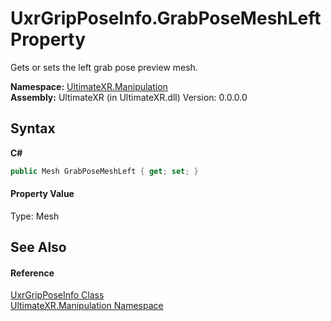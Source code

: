 # UxrGripPoseInfo.GrabPoseMeshLeft Property 
 

Gets or sets the left grab pose preview mesh.

**Namespace:**&nbsp;<a href="N_UltimateXR_Manipulation">UltimateXR.Manipulation</a><br />**Assembly:**&nbsp;UltimateXR (in UltimateXR.dll) Version: 0.0.0.0

## Syntax

**C#**<br />
``` C#
public Mesh GrabPoseMeshLeft { get; set; }
```


#### Property Value
Type: Mesh

## See Also


#### Reference
<a href="T_UltimateXR_Manipulation_UxrGripPoseInfo">UxrGripPoseInfo Class</a><br /><a href="N_UltimateXR_Manipulation">UltimateXR.Manipulation Namespace</a><br />